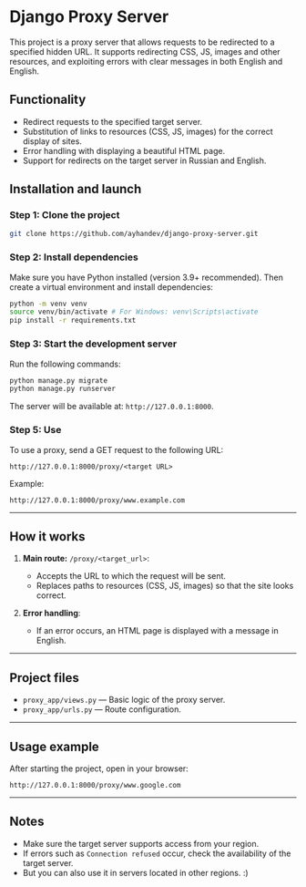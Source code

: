 
# Django Proxy Server

This project is a proxy server that allows requests to be redirected to a specified hidden URL. It supports redirecting CSS, JS, images and other resources, and exploiting errors with clear messages in both English and English.

## Functionality
- Redirect requests to the specified target server.
- Substitution of links to resources (CSS, JS, images) for the correct display of sites.
- Error handling with displaying a beautiful HTML page.
- Support for redirects on the target server in Russian and English.

## Installation and launch

### Step 1: Clone the project
```bash
git clone https://github.com/ayhandev/django-proxy-server.git
```

### Step 2: Install dependencies
Make sure you have Python installed (version 3.9+ recommended). Then create a virtual environment and install dependencies:
```bash
python -m venv venv
source venv/bin/activate # For Windows: venv\Scripts\activate
pip install -r requirements.txt
```

### Step 3: Start the development server
Run the following commands:
```bash
python manage.py migrate
python manage.py runserver
```

The server will be available at: `http://127.0.0.1:8000`.

### Step 5: Use
To use a proxy, send a GET request to the following URL:
```
http://127.0.0.1:8000/proxy/<target URL>
```

Example:
```
http://127.0.0.1:8000/proxy/www.example.com
```

---

## How it works
1. **Main route:** `/proxy/<target_url>`:
   - Accepts the URL to which the request will be sent.
   - Replaces paths to resources (CSS, JS, images) so that the site looks correct.

2. **Error handling**:
   - If an error occurs, an HTML page is displayed with a message in English.

---

## Project files
- `proxy_app/views.py` — Basic logic of the proxy server.
- `proxy_app/urls.py` — Route configuration.

---

## Usage example
After starting the project, open in your browser:
```
http://127.0.0.1:8000/proxy/www.google.com
```

---

## Notes
- Make sure the target server supports access from your region.
- If errors such as `Connection refused` occur, check the availability of the target server.
- But you can also use it in servers located in other regions. :)


